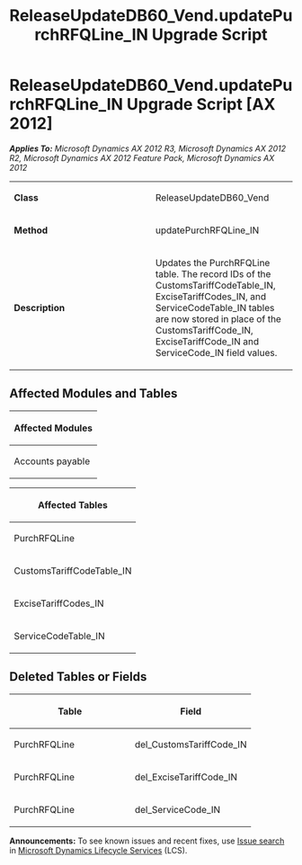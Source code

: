 ﻿---
title: ReleaseUpdateDB60_Vend.updatePurchRFQLine_IN Upgrade Script
TOCTitle: ReleaseUpdateDB60_Vend.updatePurchRFQLine_IN Upgrade Script
ms:assetid: 184ebd69-91fb-80c1-3106-382ac731056f
ms:mtpsurl: https://msdn.microsoft.com/en-us/library/JJ718603(v=AX.60)
ms:contentKeyID: 49706887
ms.date: 05/18/2015
mtps_version: v=AX.60
---

# ReleaseUpdateDB60\_Vend.updatePurchRFQLine\_IN Upgrade Script [AX 2012]


_**Applies To:** Microsoft Dynamics AX 2012 R3, Microsoft Dynamics AX 2012 R2, Microsoft Dynamics AX 2012 Feature Pack, Microsoft Dynamics AX 2012_

<table>
<colgroup>
<col style="width: 50%" />
<col style="width: 50%" />
</colgroup>
<tbody>
<tr class="odd">
<td><p><strong>Class</strong></p></td>
<td><p>ReleaseUpdateDB60_Vend</p></td>
</tr>
<tr class="even">
<td><p><strong>Method</strong></p></td>
<td><p>updatePurchRFQLine_IN</p></td>
</tr>
<tr class="odd">
<td><p><strong>Description</strong></p></td>
<td><p>Updates the PurchRFQLine table. The record IDs of the CustomsTariffCodeTable_IN, ExciseTariffCodes_IN, and ServiceCodeTable_IN tables are now stored in place of the CustomsTariffCode_IN, ExciseTariffCode_IN and ServiceCode_IN field values.</p></td>
</tr>
</tbody>
</table>


## Affected Modules and Tables

<table>
<colgroup>
<col style="width: 100%" />
</colgroup>
<thead>
<tr class="header">
<th><p>Affected Modules</p></th>
</tr>
</thead>
<tbody>
<tr class="odd">
<td><p>Accounts payable</p></td>
</tr>
</tbody>
</table>


<table>
<colgroup>
<col style="width: 100%" />
</colgroup>
<thead>
<tr class="header">
<th><p>Affected Tables</p></th>
</tr>
</thead>
<tbody>
<tr class="odd">
<td><p>PurchRFQLine</p></td>
</tr>
<tr class="even">
<td><p>CustomsTariffCodeTable_IN</p></td>
</tr>
<tr class="odd">
<td><p>ExciseTariffCodes_IN</p></td>
</tr>
<tr class="even">
<td><p>ServiceCodeTable_IN</p></td>
</tr>
</tbody>
</table>


## Deleted Tables or Fields

<table>
<colgroup>
<col style="width: 50%" />
<col style="width: 50%" />
</colgroup>
<thead>
<tr class="header">
<th><p>Table</p></th>
<th><p>Field</p></th>
</tr>
</thead>
<tbody>
<tr class="odd">
<td><p>PurchRFQLine</p></td>
<td><p>del_CustomsTariffCode_IN</p></td>
</tr>
<tr class="even">
<td><p>PurchRFQLine</p></td>
<td><p>del_ExciseTariffCode_IN</p></td>
</tr>
<tr class="odd">
<td><p>PurchRFQLine</p></td>
<td><p>del_ServiceCode_IN</p></td>
</tr>
</tbody>
</table>

  
**Announcements:** To see known issues and recent fixes, use [Issue search](http://go.microsoft.com/fwlink/?linkid=389258) in [Microsoft Dynamics Lifecycle Services](http://go.microsoft.com/fwlink/?linkid=306505) (LCS).

